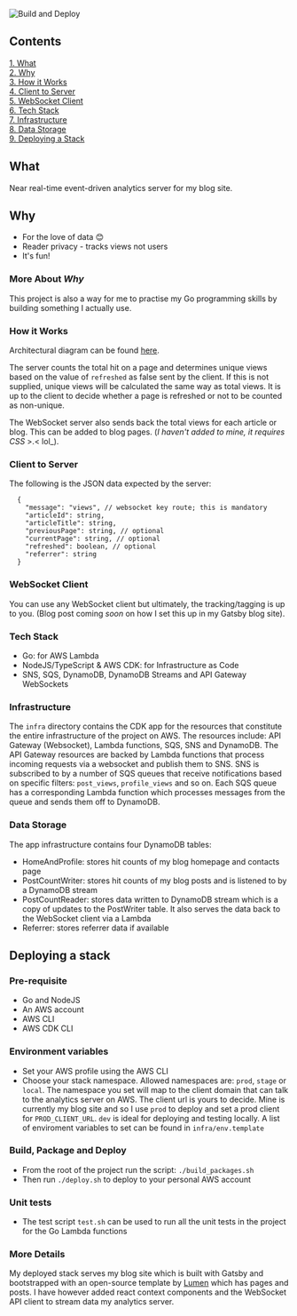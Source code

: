 ![Build and Deploy](https://github.com/Codeama/analytics/workflows/Build%20and%20Deploy/badge.svg)

## Contents

[1. What](#What)  
[2. Why](#Why)  
[3. How it Works](#How-it-Works)  
[4. Client to Server](#Client-to-Server)  
[5. WebSocket Client](#WebSocket-Client)  
[6. Tech Stack](#Tech-Stack)  
[7. Infrastructure](#Infrastructure)  
[8. Data Storage](#Data-Storage)  
[9. Deploying a Stack](Deploying-a-Stack)

## What

Near real-time event-driven analytics server for my blog site.

## Why

- For the love of data :blush:
- Reader privacy - tracks views not users
- It's fun!

### More About _Why_

This project is also a way for me to practise my Go programming skills by building something I actually use.

### How it Works

Architectural diagram can be found [here](docs/analytics-resources-diagram.png).

The server counts the total hit on a page and determines unique views based on the value of `refreshed` as false sent by the client. If this is not supplied, unique views will be calculated the same way as total views. It is up to the client to decide whether a page is refreshed or not to be counted as non-unique.

The WebSocket server also sends back the total views for each article or blog. This can be added to blog pages. (_I haven't added to mine, it requires CSS_ >.< lol\_).

### Client to Server

The following is the JSON data expected by the server:

      {
        "message": "views", // websocket key route; this is mandatory
        "articleId": string,
        "articleTitle": string,
        "previousPage": string, // optional
        "currentPage": string, // optional
        "refreshed": boolean, // optional
        "referrer": string
      }

### WebSocket Client

You can use any WebSocket client but ultimately, the tracking/tagging is up to you. (Blog post coming _soon_ on how I set this up in my Gatsby blog site).

### Tech Stack

- Go: for AWS Lambda
- NodeJS/TypeScript & AWS CDK: for Infrastructure as Code
- SNS, SQS, DynamoDB, DynamoDB Streams and API Gateway WebSockets

### Infrastructure

The `infra` directory contains the CDK app for the resources that constitute the entire infrastructure of the project on AWS.
The resources include: API Gateway (Websocket), Lambda functions, SQS, SNS and DynamoDB.
The API Gateway resources are backed by Lambda functions that process incoming requests via a websocket and publish them to SNS.
SNS is subscribed to by a number of SQS queues that receive notifications based on specific filters: `post_views`, `profile_views` and so on.
Each SQS queue has a corresponding Lambda function which processes messages from the queue and sends them off to DynamoDB.

### Data Storage

The app infrastructure contains four DynamoDB tables:

- HomeAndProfile: stores hit counts of my blog homepage and contacts page
- PostCountWriter: stores hit counts of my blog posts and is listened to by a DynamoDB stream
- PostCountReader: stores data written to DynamoDB stream which is a copy of updates to the PostWriter table. It also serves the data back to the WebSocket client via a Lambda
- Referrer: stores referrer data if available

## Deploying a stack

### Pre-requisite

- Go and NodeJS
- An AWS account
- AWS CLI
- AWS CDK CLI

### Environment variables

- Set your AWS profile using the AWS CLI
- Choose your stack namespace. Allowed namespaces are: `prod`, `stage` or `local`. The namespace you set will map to the client domain that can talk to the analytics server on AWS. The client url is yours to decide. Mine is currently my blog site and so I use `prod` to deploy and set a prod client for `PROD_CLIENT_URL`. `dev` is ideal for deploying and testing locally. A list of enviroment variables to set can be found in `infra/env.template`

### Build, Package and Deploy

- From the root of the project run the script: `./build_packages.sh`
- Then run `./deploy.sh` to deploy to your personal AWS account

### Unit tests

- The test script `test.sh` can be used to run all the unit tests in the project for the Go Lambda functions

### More Details

My deployed stack serves my blog site which is built with Gatsby and bootstrapped with an open-source template by [Lumen](https://github.com/alxshelepenok/gatsby-starter-lumen) which has pages and posts. I have however added react context components and the WebSocket API client to stream data my analytics server.
